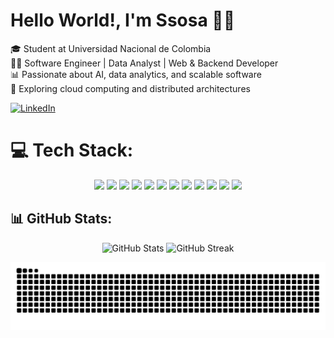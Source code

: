 # Hello World!, I'm Ssosa 👋🏼  

🎓 Student at Universidad Nacional de Colombia  
👨‍💻 Software Engineer | Data Analyst | Web & Backend Developer  
📊 Passionate about AI, data analytics, and scalable software  
📌 Exploring cloud computing and distributed architectures

<a href="https://linkedin.com/in/santiago-sosa-garcia">
    <img src="https://img.shields.io/badge/LinkedIn-%230077B5.svg?style=for-the-badge&logo=linkedin&logoColor=white" alt="LinkedIn" />
</a>

# 💻 Tech Stack:
<p align="center">
  <img src="https://img.shields.io/badge/Python-%2314354C.svg?style=for-the-badge&logo=python&logoColor=white" />
  <img src="https://img.shields.io/badge/Java-%23ED8B00.svg?style=for-the-badge&logo=java&logoColor=white" />
  <img src="https://img.shields.io/badge/Numpy-%23013243.svg?style=for-the-badge&logo=numpy&logoColor=white" />
  <img src="https://img.shields.io/badge/Pandas-%23150458.svg?style=for-the-badge&logo=pandas&logoColor=white" />
  <img src="https://img.shields.io/badge/Matplotlib-%23ffffff.svg?style=for-the-badge&logo=plotly&logoColor=black" />
  <img src="https://img.shields.io/badge/Jupyter-%23F37626.svg?style=for-the-badge&logo=jupyter&logoColor=white" />
  <img src="https://img.shields.io/badge/MySQL-%234479A1.svg?style=for-the-badge&logo=mysql&logoColor=white" />
  <img src="https://img.shields.io/badge/MongoDB-%2347A248.svg?style=for-the-badge&logo=mongodb&logoColor=white" />
  <img src="https://img.shields.io/badge/React-%2320232a.svg?style=for-the-badge&logo=react&logoColor=%2361DAFB" />
  <img src="https://img.shields.io/badge/Node.js-6DA55F?style=for-the-badge&logo=node.js&logoColor=white" />
  <img src="https://img.shields.io/badge/TypeScript-%23007ACC.svg?style=for-the-badge&logo=typescript&logoColor=white" />
  <img src="https://img.shields.io/badge/HTML5-%23E34F26.svg?style=for-the-badge&logo=html5&logoColor=white" />
</p>

## 📊 GitHub Stats:
<p align="center">
  <img src="https://github-readme-stats.vercel.app/api?username=ssosag&show_icons=true&theme=radical" alt="GitHub Stats" />
  <img src="https://github-readme-streak-stats.herokuapp.com/?user=ssosag&theme=radical" alt="GitHub Streak" />
</p>


<picture>
  <source media="(prefers-color-scheme: dark)" srcset="https://raw.githubusercontent.com/ssosag/ssosag/output/github-snake-dark.svg" />
  <source media="(prefers-color-scheme: light)" srcset="https://raw.githubusercontent.com/ssosag/ssosag/output/github-snake.svg" />
  <img alt="github-snake" src="https://raw.githubusercontent.com/ssosag/ssosag/output/github-snake.svg" />
</picture>
